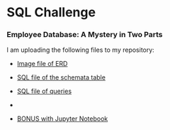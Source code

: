 # SQL Challenge
### Employee Database: A Mystery in Two Parts
I am uploading the following files to my repository:

* [Image file of ERD](EmployeeSQL/QuickDBD-Free%20Diagram.png)

* [SQL file of the schemata table](EmployeeSQL/QuickDBD-Free%20Diagram.sql)

* [SQL file of queries](EmployeeSQL/query.sql)
* 
* [BONUS with Jupyter Notebook](SQL_pandas.ipynb)
